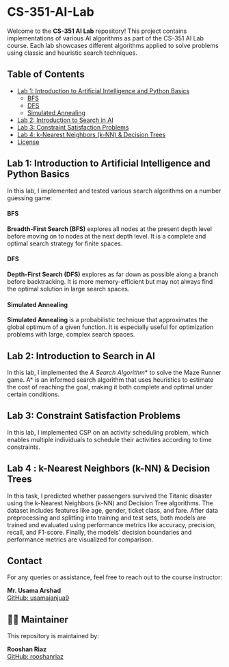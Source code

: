 # CS-351-AI-Lab

Welcome to the **CS-351 AI Lab** repository! This project contains implementations of various AI algorithms as part of the CS-351 AI Lab course. Each lab showcases different algorithms applied to solve problems using classic and heuristic search techniques.

## Table of Contents

- [Lab 1: Introduction to Artificial Intelligence and Python Basics](#lab-1-introduction-to-artificial-intelligence-and-python-basics)
  - [BFS](#bfs)
  - [DFS](#dfs)
  - [Simulated Annealing](#simulated-annealing)
- [Lab 2: Introduction to Search in AI](#lab-2-introduction-to-search-in-ai)
- [Lab 3: Constraint Satisfaction Problems](#lab-3-constraint-satisfaction-problems)
- [Lab 4: k-Nearest Neighbors (k-NN) & Decision Trees](#lab-4-k-nearest-neighbors-knn--decision-trees)
- [License](#license)

## Lab 1: Introduction to Artificial Intelligence and Python Basics

In this lab, I implemented and tested various search algorithms on a number guessing game:

#### BFS

**Breadth-First Search (BFS)** explores all nodes at the present depth level before moving on to nodes at the next depth level. It is a complete and optimal search strategy for finite spaces.

#### DFS

**Depth-First Search (DFS)** explores as far down as possible along a branch before backtracking. It is more memory-efficient but may not always find the optimal solution in large search spaces.

#### Simulated Annealing

**Simulated Annealing** is a probabilistic technique that approximates the global optimum of a given function. It is especially useful for optimization problems with large, complex search spaces.

## Lab 2: Introduction to Search in AI

In this lab, I implemented the **A* Search Algorithm** to solve the Maze Runner game. A* is an informed search algorithm that uses heuristics to estimate the cost of reaching the goal, making it both complete and optimal under certain conditions.

## Lab 3: Constraint Satisfaction Problems

In this lab, I implemented CSP on an activity scheduling problem, which enables multiple individuals to schedule their activities according to time constraints.

## Lab 4 : k-Nearest Neighbors (k-NN) & Decision Trees

In this task, I predicted whether passengers survived the Titanic disaster using the k-Nearest Neighbors (k-NN) and Decision Tree algorithms. The dataset includes features like age, gender, ticket class, and fare. After data preprocessing and splitting into training and test sets, both models are trained and evaluated using performance metrics like accuracy, precision, recall, and F1-score. Finally, the models' decision boundaries and performance metrics are visualized for comparison.

## Contact

For any queries or assistance, feel free to reach out to the course instructor:

**Mr. Usama Arshad**  
[GitHub: usamajanjua9](https://github.com/usamajanjua9)

## 🙋‍♂️ Maintainer

This repository is maintained by:

**Rooshan Riaz**  
[GitHub: rooshanriaz](https://github.com/rooshanriaz)
